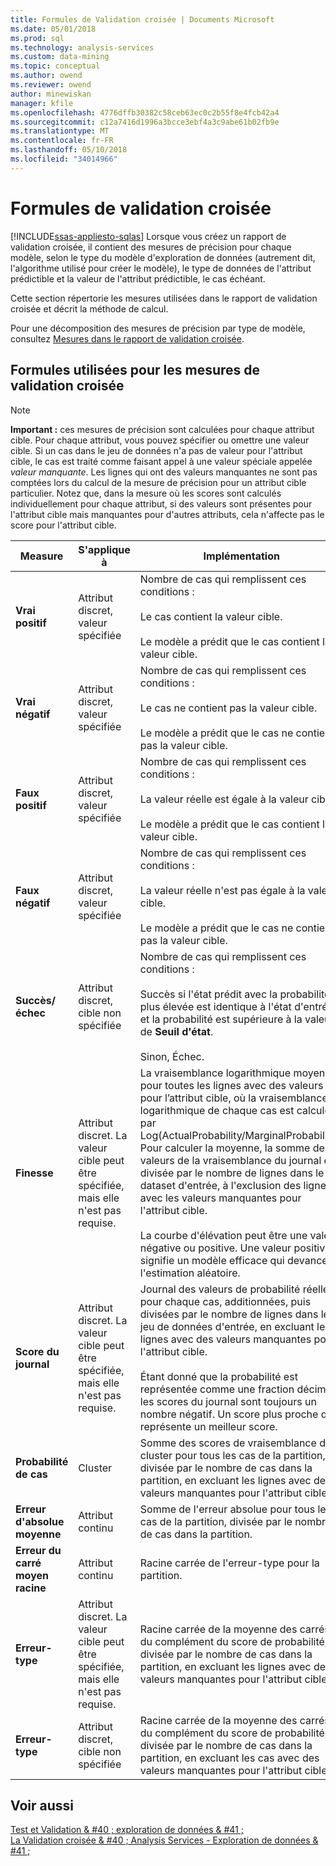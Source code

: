 ```yaml
---
title: Formules de Validation croisée | Documents Microsoft
ms.date: 05/01/2018
ms.prod: sql
ms.technology: analysis-services
ms.custom: data-mining
ms.topic: conceptual
ms.author: owend
ms.reviewer: owend
author: minewiskan
manager: kfile
ms.openlocfilehash: 4776dffb30382c58ceb63ec0c2b55f8e4fcb42a4
ms.sourcegitcommit: c12a7416d1996a3bcce3ebf4a3c9abe61b02fb9e
ms.translationtype: MT
ms.contentlocale: fr-FR
ms.lasthandoff: 05/10/2018
ms.locfileid: "34014966"
---
```

# <a name="cross-validation-formulas"></a>Formules de validation croisée
[!INCLUDE[ssas-appliesto-sqlas](../../includes/ssas-appliesto-sqlas.md)]
  Lorsque vous créez un rapport de validation croisée, il contient des mesures de précision pour chaque modèle, selon le type du modèle d'exploration de données (autrement dit, l'algorithme utilisé pour créer le modèle), le type de données de l'attribut prédictible et la valeur de l'attribut prédictible, le cas échéant.  
  
 Cette section répertorie les mesures utilisées dans le rapport de validation croisée et décrit la méthode de calcul.  
  
 Pour une décomposition des mesures de précision par type de modèle, consultez [Mesures dans le rapport de validation croisée](../../analysis-services/data-mining/measures-in-the-cross-validation-report.md).  
  
## <a name="formulas-used-for-cross-validation-measures"></a>Formules utilisées pour les mesures de validation croisée  
  
> [!NOTE]  
>  **Important :** ces mesures de précision sont calculées pour chaque attribut cible. Pour chaque attribut, vous pouvez spécifier ou omettre une valeur cible. Si un cas dans le jeu de données n'a pas de valeur pour l'attribut cible, le cas est traité comme faisant appel à une valeur spéciale appelée *valeur manquante*. Les lignes qui ont des valeurs manquantes ne sont pas comptées lors du calcul de la mesure de précision pour un attribut cible particulier. Notez que, dans la mesure où les scores sont calculés individuellement pour chaque attribut, si des valeurs sont présentes pour l'attribut cible mais manquantes pour d'autres attributs, cela n'affecte pas le score pour l'attribut cible.  
  
|Measure|S'applique à|Implémentation|  
|-------------|----------------|--------------------|  
|**Vrai positif**|Attribut discret, valeur spécifiée|Nombre de cas qui remplissent ces conditions :<br /><br /> Le cas contient la valeur cible.<br /><br /> Le modèle a prédit que le cas contient la valeur cible.|  
|**Vrai négatif**|Attribut discret, valeur spécifiée|Nombre de cas qui remplissent ces conditions :<br /><br /> Le cas ne contient pas la valeur cible.<br /><br /> Le modèle a prédit que le cas ne contient pas la valeur cible.|  
|**Faux positif**|Attribut discret, valeur spécifiée|Nombre de cas qui remplissent ces conditions :<br /><br /> La valeur réelle est égale à la valeur cible.<br /><br /> Le modèle a prédit que le cas contient la valeur cible.|  
|**Faux négatif**|Attribut discret, valeur spécifiée|Nombre de cas qui remplissent ces conditions :<br /><br /> La valeur réelle n'est pas égale à la valeur cible.<br /><br /> Le modèle a prédit que le cas ne contient pas la valeur cible.|  
|**Succès/échec**|Attribut discret, cible non spécifiée|Nombre de cas qui remplissent ces conditions :<br /><br /> Succès si l'état prédit avec la probabilité la plus élevée est identique à l'état d'entrée et la probabilité est supérieure à la valeur de **Seuil d'état**.<br /><br /> Sinon, Échec.|  
|**Finesse**|Attribut discret. La valeur cible peut être spécifiée, mais elle n'est pas requise.|La vraisemblance logarithmique moyenne pour toutes les lignes avec des valeurs pour l’attribut cible, où la vraisemblance logarithmique de chaque cas est calculée par Log(ActualProbability/MarginalProbability). Pour calculer la moyenne, la somme des valeurs de la vraisemblance du journal est divisée par le nombre de lignes dans le dataset d'entrée, à l'exclusion des lignes avec les valeurs manquantes pour l'attribut cible.<br /><br /> La courbe d'élévation peut être une valeur négative ou positive. Une valeur positive signifie un modèle efficace qui devance l'estimation aléatoire.|  
|**Score du journal**|Attribut discret. La valeur cible peut être spécifiée, mais elle n'est pas requise.|Journal des valeurs de probabilité réelle pour chaque cas, additionnées, puis divisées par le nombre de lignes dans le jeu de données d'entrée, en excluant les lignes avec des valeurs manquantes pour l'attribut cible.<br /><br /> Étant donné que la probabilité est représentée comme une fraction décimale, les scores du journal sont toujours un nombre négatif. Un score plus proche de 0 représente un meilleur score.|  
|**Probabilité de cas**|Cluster|Somme des scores de vraisemblance de cluster pour tous les cas de la partition, divisée par le nombre de cas dans la partition, en excluant les lignes avec des valeurs manquantes pour l'attribut cible.|  
|**Erreur d'absolue moyenne**|Attribut continu|Somme de l'erreur absolue pour tous les cas de la partition, divisée par le nombre de cas dans la partition.|  
|**Erreur du carré moyen racine**|Attribut continu|Racine carrée de l'erreur-type pour la partition.|  
|**Erreur-type**|Attribut discret. La valeur cible peut être spécifiée, mais elle n'est pas requise.|Racine carrée de la moyenne des carrés du complément du score de probabilité, divisée par le nombre de cas dans la partition, en excluant les lignes avec des valeurs manquantes pour l'attribut cible.|  
|**Erreur-type**|Attribut discret, cible non spécifiée|Racine carrée de la moyenne des carrés du complément du score de probabilité, divisée par le nombre de cas dans la partition, en excluant les cas avec des valeurs manquantes pour l'attribut cible.|  
  
## <a name="see-also"></a>Voir aussi  
 [Test et Validation & #40 ; exploration de données & #41 ;](../../analysis-services/data-mining/testing-and-validation-data-mining.md)   
 [La Validation croisée & #40 ; Analysis Services - Exploration de données & #41 ;](../../analysis-services/data-mining/cross-validation-analysis-services-data-mining.md)  
  
  
